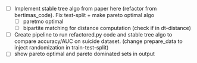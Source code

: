 - [ ] Implement stable tree algo from paper here (refactor from bertimas_code). Fix test-split + make pareto optimal algo
    - [ ] paretmo optimal
    - [ ] bipartite matching for distance computation (check if in dt-distance)
- [ ] Create pipeline to run refactored.py code and stable tree algo to compare accuracy/AUC on suicide dataset. (change prepare_data to inject randomization in train-test-split)
- [ ] show pareto optimal and pareto dominated sets in output